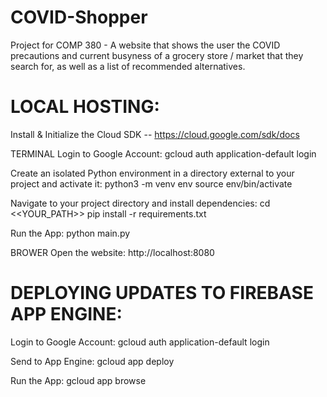 # COVID-Shopper
 Project for COMP 380 - A website that shows the user the COVID precautions and current busyness of a grocery store / market that they search for, as well as a list of recommended alternatives.
 
# LOCAL HOSTING:
   Install & Initialize the Cloud SDK -- https://cloud.google.com/sdk/docs

   TERMINAL
   Login to Google Account:
      gcloud auth application-default login

   Create an isolated Python environment in a directory external to your project and activate it:
      python3 -m venv env
      source env/bin/activate

   Navigate to your project directory and install dependencies:
   cd <<YOUR_PATH>>
   pip install  -r requirements.txt

   Run the App:
      python main.py

   BROWER
   Open the website:
      http://localhost:8080

# DEPLOYING UPDATES TO FIREBASE APP ENGINE:
   Login to Google Account:
      gcloud auth application-default login

   Send to App Engine:
      gcloud app deploy

   Run the App:
      gcloud app browse
